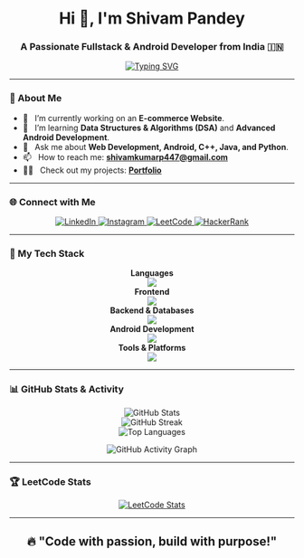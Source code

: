 <div align="center">

# Hi 👋, I'm Shivam Pandey

### A Passionate Fullstack & Android Developer from India 🇮🇳

<a href="https://github.com/anuraghazra/convoychat">
  <img src="https://readme-typing-svg.herokuapp.com?font=Poppins&size=22&color=8000FF&center=true&vCenter=true&width=500&lines=Fullstack+Developer;Android+Developer;Always+learning+new+things;Let's+build+something+amazing!" alt="Typing SVG">
</a>

</div>

---

### 📝 About Me

- 🔭 &nbsp; I’m currently working on an **E-commerce Website**.
- 🌱 &nbsp; I’m learning **Data Structures & Algorithms (DSA)** and **Advanced Android Development**.
- 💬 &nbsp; Ask me about **Web Development, Android, C++, Java, and Python**.
- 📫 &nbsp; How to reach me: **shivamkumarp447@gmail.com**
- 👨‍💻 &nbsp; Check out my projects: <a href="https://shivamstorm.netlify.app/" target="_blank">**Portfolio**</a>

---

### 🌐 Connect with Me

<p align="center">
  <a href="https://www.linkedin.com/in/pandey--shivam/" target="_blank">
    <img src="https://img.shields.io/badge/LinkedIn-0A66C2?style=for-the-badge&logo=linkedin&logoColor=white" alt="LinkedIn">
  </a>
  <a href="https://www.instagram.com/shivam_storm7/" target="_blank">
    <img src="https://img.shields.io/badge/Instagram-E4405F?style=for-the-badge&logo=instagram&logoColor=white" alt="Instagram">
  </a>
  <a href="https://leetcode.com/shivam_2233/" target="_blank">
    <img src="https://img.shields.io/badge/LeetCode-FFA116?style=for-the-badge&logo=leetcode&logoColor=white" alt="LeetCode">
  </a>
  <a href="https://www.hackerrank.com/profile/shivamkumarp447" target="_blank">
    <img src="https://img.shields.io/badge/HackerRank-2EC866?style=for-the-badge&logo=hackerrank&logoColor=white" alt="HackerRank">
  </a>
</p>

---

### 🚀 My Tech Stack

<p align="center">
  <strong>Languages</strong><br>
  <img src="https://skillicons.dev/icons?i=c,cpp,java,python,js,html,css,kotlin&theme=light" /><br>
  <strong>Frontend</strong><br>
  <img src="https://skillicons.dev/icons?i=react,redux,nextjs,tailwind,bootstrap,materialui&theme=light" /><br>
  <strong>Backend & Databases</strong><br>
  <img src="https://skillicons.dev/icons?i=nodejs,express,php,mysql,mongodb,firebase&theme=light" /><br>
  <strong>Android Development</strong><br>
  <img src="https://skillicons.dev/icons?i=androidstudio,firebase,kotlin&theme=light" /><br>
  <strong>Tools & Platforms</strong><br>
  <img src="https://skillicons.dev/icons?i=git,github,vscode,postman,figma,vercel&theme=light" />
</p>

---

### 📊 GitHub Stats & Activity

<p align="center">
  <img src="https://github-readme-stats.vercel.app/api?username=storm309&show_icons=true&theme=tokyonight&hide_border=true&count_private=true" alt="GitHub Stats">
  <br>
  <img src="https://github-readme-streak-stats.herokuapp.com/?user=storm309&theme=tokyonight&hide_border=true" alt="GitHub Streak">
  <br>
  <img src="https://github-readme-stats.vercel.app/api/top-langs/?username=storm309&layout=compact&theme=tokyonight&hide_border=true" alt="Top Languages">
</p>

<p align="center">
  <img src="https://github-readme-activity-graph.vercel.app/graph?username=storm309&theme=tokyonight&hide_border=true&bg_color=1a1b27" alt="GitHub Activity Graph">
</p>

---

### 🏆 LeetCode Stats

<p align="center">
  <a href="https://leetcode.com/shivam_2233/">
    <img src="https://leetcard.jacoblin.cool/shivam_2233?theme=dark&font=Poppins" alt="LeetCode Stats">
  </a>
</p>

<div align="center">

---
🔥 **"Code with passion, build with purpose!"**
---

</div>
